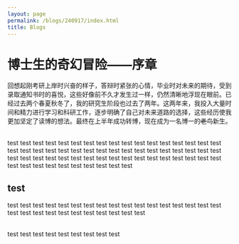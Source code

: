 ```yaml
---
layout: page
permalink: /blogs/240917/index.html
title: Blogs
---
```


# 博士生的奇幻冒险——序章

回想起刚考研上岸时兴奋的样子，答辩时紧张的心情，毕业时对未来的期待，受到录取通知书时的喜悦，这些好像前不久才发生过一样，仍然清晰地浮现在眼前。已经过去两个春夏秋冬了，我的研究生阶段也过去了两年。这两年来，我投入大量时间和精力进行学习和科研工作，逐步明确了自己对未来道路的选择，这些经历使我更加坚定了读博的想法。最终在上半年成功转博，现在成为一名博一的~~老鸟~~新生。

<br>test test test test test test test test test test test test test test test test test test test test test test test test test test test test test test test test test test test test test test test test test test test test test test test test test test test test test test test test test test test test test 

## test 

test test test test test test test test test test test test test test test test test test test test test test test test test test test test 


<br>test test test test test test test test test 